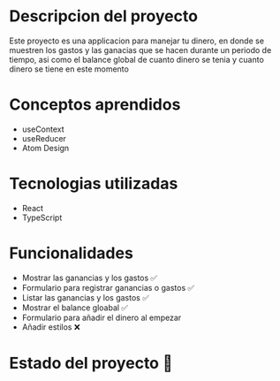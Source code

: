 # Descripcion del proyecto
Este proyecto es una applicacion para manejar tu dinero, en donde se muestren los gastos y las ganacias que se hacen durante un periodo de tiempo, asi como el balance global de cuanto dinero se tenia y cuanto dinero se tiene en este momento

# Conceptos aprendidos
- useContext
- useReducer
- Atom Design

# Tecnologias utilizadas
- React
- TypeScript

# Funcionalidades
- Mostrar las ganancias y los gastos ✅
- Formulario para registrar ganancias o gastos ✅
- Listar las ganancias y los gastos ✅
- Mostrar el balance gloabal ✅
- Formulario para añadir el dinero al empezar
- Añadir estilos ❌

# Estado del proyecto 🔵